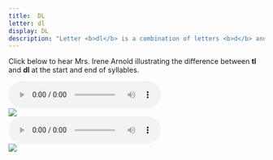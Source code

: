 ```yaml
---
title:  DL
letter: dl
display: DL
description: "Letter <b>dl</b> is a combination of letters <b>d</b> and <b>l</b>. It is similar to the <b>dl</b> sound found in the middle of English words such as 'hea<b>dl</b>ess'. Tanacross <b>dl</b> may occur at the beginning, middle, and end of words. At the end of a word it is pronounced similar to the <b>dl</b> in English 'la<b>dl</b>e'."
---
```


	



Click below to hear Mrs. Irene Arnold illustrating the difference between <b>tl</b> and <b>dl</b> at the start and end of syllables.

<div class="audiobox">
<div class="audio">
<audio controls src="{{ site.baseurl }}/assets/audio/tl_dl_cmp.mp3" type="audio/mpeg">Your browser does not support the audio element.</audio>
</div>
<div class="text">
<img src="{{ site.baseurl }}/assets/gif/tl_dl_cmp.gif" border="0" />
</div>
</div>

<div class="audiobox">
<div class="audio">
<audio controls src="{{ site.baseurl }}/assets/audio/tl_dl_fnl_cmp.mp3" type="audio/mpeg">Your browser does not support the audio element.</audio>
</div>
<div class="text">
<img src="{{ site.baseurl }}/assets/gif/tl_dl_fnl_cmp.gif" border="0" />
</div>
</div>


